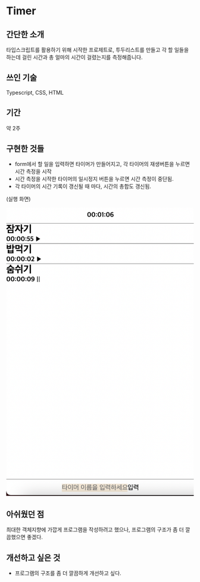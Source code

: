 # Timer

## 간단한 소개

타입스크립트를 활용하기 위해 시작한 프로제트로, 투두리스트를 만들고 각 할 일들을 하는데 걸린 시간과 총 얼마의 시간이 걸렸는지를 측정해줍니다.

## 쓰인 기술

Typescript, CSS, HTML

## 기간

약 2주

## 구현한 것들

- form에서 할 일을 입력하면 타이머가 만들어지고, 각 타이머의 재생버튼을 누르면 시간 측정을 시작
- 시간 측정을 시작한 타이머의 일시정지 버튼을 누르면 시간 측정이 중단됨.
- 각 타이머의 시간 기록이 갱신될 때 마다, 시간의 총합도 갱신됨.

(실행 화면)

![실행화면](./img/timer.png)

## 아쉬웠던 점

최대한 객체지향에 가깝게 프로그램을 작성하려고 했으나, 프로그램의 구조가 좀 더 깔끔했으면 좋겠다.

## 개선하고 싶은 것

- 프로그램의 구조를 좀 더 깔끔하게 개선하고 싶다.
